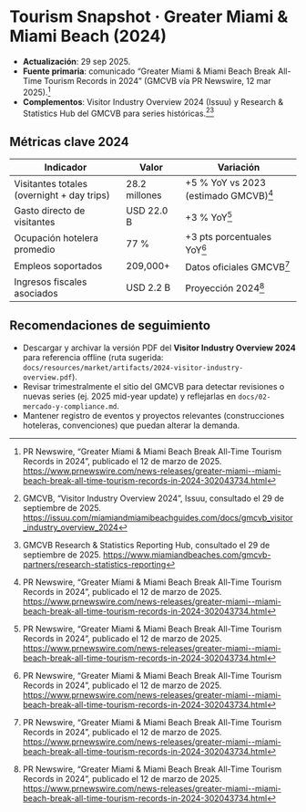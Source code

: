 # Tourism Snapshot · Greater Miami & Miami Beach (2024)

- **Actualización**: 29 sep 2025.
- **Fuente primaria**: comunicado “Greater Miami & Miami Beach Break All-Time Tourism Records in 2024” (GMCVB vía PR Newswire, 12 mar 2025).[^prnewswire]
- **Complementos**: Visitor Industry Overview 2024 (Issuu) y Research & Statistics Hub del GMCVB para series históricas.[^issuu][^gmcvb-research]

## Métricas clave 2024

| Indicador                                  | Valor         | Variación                                      |
| ------------------------------------------ | ------------- | ---------------------------------------------- |
| Visitantes totales (overnight + day trips) | 28.2 millones | +5 % YoY vs 2023 (estimado GMCVB)[^prnewswire] |
| Gasto directo de visitantes                | USD 22.0 B    | +3 % YoY[^prnewswire]                          |
| Ocupación hotelera promedio                | 77 %          | +3 pts porcentuales YoY[^prnewswire]           |
| Empleos soportados                         | 209,000+      | Datos oficiales GMCVB[^prnewswire]             |
| Ingresos fiscales asociados                | USD 2.2 B     | Proyección 2024[^prnewswire]                   |

## Recomendaciones de seguimiento

- Descargar y archivar la versión PDF del **Visitor Industry Overview 2024** para referencia offline (ruta sugerida: `docs/resources/market/artifacts/2024-visitor-industry-overview.pdf`).
- Revisar trimestralmente el sitio del GMCVB para detectar revisiones o nuevas series (ej. 2025 mid-year update) y reflejarlas en `docs/02-mercado-y-compliance.md`.
- Mantener registro de eventos y proyectos relevantes (construcciones hoteleras, convenciones) que puedan alterar la demanda.

[^prnewswire]: PR Newswire, “Greater Miami & Miami Beach Break All-Time Tourism Records in 2024”, publicado el 12 de marzo de 2025. https://www.prnewswire.com/news-releases/greater-miami--miami-beach-break-all-time-tourism-records-in-2024-302043734.html

[^issuu]: GMCVB, “Visitor Industry Overview 2024”, Issuu, consultado el 29 de septiembre de 2025. https://issuu.com/miamiandmiamibeachguides.com/docs/gmcvb_visitor_industry_overview_2024

[^gmcvb-research]: GMCVB Research & Statistics Reporting Hub, consultado el 29 de septiembre de 2025. https://www.miamiandbeaches.com/gmcvb-partners/research-statistics-reporting
